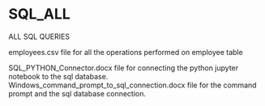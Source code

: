 # SQL_ALL
ALL SQL QUERIES

employees.csv file for all the operations performed on employee table

SQL_PYTHON_Connector.docx file for connecting the python jupyter notebook to the sql database.
Windows_command_prompt_to_sql_connection.docx file for the command prompt and the sql database connection.


